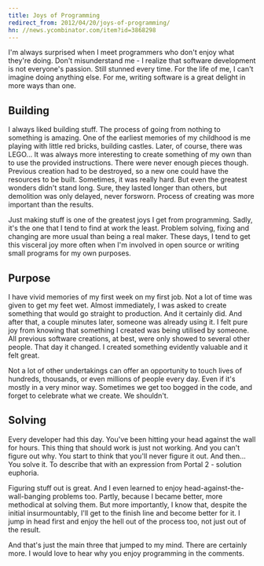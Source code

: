 ```yaml
---
title: Joys of Programming
redirect_from: 2012/04/20/joys-of-programming/
hn: //news.ycombinator.com/item?id=3868298
---
```


I'm always surprised when I meet programmers who don't enjoy what they're doing. Don't misunderstand me - I realize that software development is not everyone's passion. Still stunned every time. For the life of me, I can't imagine doing anything else. For me, writing software is a great delight in more ways than one.

## Building

I always liked building stuff. The process of going from nothing to something is amazing. One of the earliest memories of my childhood is me playing with little red bricks, building castles. Later, of course, there was LEGO... It was always more interesting to create something of my own than to use the provided instructions. There were never enough pieces though. Previous creation had to be destroyed, so a new one could have the resources to be built. Sometimes, it was really hard. But even the greatest wonders didn't stand long. Sure, they lasted longer than others, but demolition was only delayed, never forsworn. Process of creating was more important than the results.

Just making stuff is one of the greatest joys I get from programming. Sadly, it's the one that I tend to find at work the least. Problem solving, fixing and changing are more usual than being a real maker. These days, I tend to get this visceral joy more often when I'm involved in open source or writing small programs for my own purposes.

## Purpose

I have vivid memories of my first week on my first job. Not a lot of time was given to get my feet wet. Almost immediately, I was asked to create something that would go straight to production. And it certainly did. And after that, a couple minutes later, someone was already using it. I felt pure joy from knowing that something I created was being utilised by someone. All previous software creations, at best, were only showed to several other people. That day it changed. I created something evidently valuable and it felt great.

Not a lot of other undertakings can offer an opportunity to touch lives of hundreds, thousands, or even millions of people every day. Even if it's mostly in a very minor way. Sometimes we get too bogged in the code, and forget to celebrate what we create. We shouldn't.

## Solving

Every developer had this day. You've been hitting your head against the wall for hours. This thing that should work is just not working. And you can't figure out why. You start to think that you'll never figure it out. And then... You solve it. To describe that with an expression from Portal 2 - solution euphoria.

Figuring stuff out is great. And I even learned to enjoy head-against-the-wall-banging problems too. Partly, because I became better, more methodical at solving them. But more importantly, I know that, despite the initial insurmountably, I'll get to the finish line and become better for it. I jump in head first and enjoy the hell out of the process too, not just out of the result.

And that's just the main three that jumped to my mind. There are certainly more. I would love to hear why you enjoy programming in the comments.
